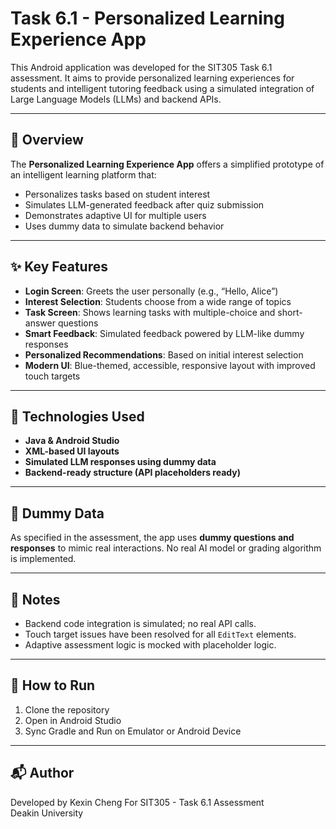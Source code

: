 # Task 6.1 - Personalized Learning Experience App

This Android application was developed for the SIT305 Task 6.1 assessment. It aims to provide personalized learning experiences for students and intelligent tutoring feedback using a simulated integration of Large Language Models (LLMs) and backend APIs.

---

## 📱 Overview

The **Personalized Learning Experience App** offers a simplified prototype of an intelligent learning platform that:

- Personalizes tasks based on student interest
- Simulates LLM-generated feedback after quiz submission
- Demonstrates adaptive UI for multiple users
- Uses dummy data to simulate backend behavior

---

## ✨ Key Features

- **Login Screen**: Greets the user personally (e.g., “Hello, Alice”)
- **Interest Selection**: Students choose from a wide range of topics
- **Task Screen**: Shows learning tasks with multiple-choice and short-answer questions
- **Smart Feedback**: Simulated feedback powered by LLM-like dummy responses
- **Personalized Recommendations**: Based on initial interest selection
- **Modern UI**: Blue-themed, accessible, responsive layout with improved touch targets

---

## 🧠 Technologies Used

- **Java & Android Studio**
- **XML-based UI layouts**
- **Simulated LLM responses using dummy data**
- **Backend-ready structure (API placeholders ready)**

---

## 🧪 Dummy Data

As specified in the assessment, the app uses **dummy questions and responses** to mimic real interactions. No real AI model or grading algorithm is implemented.

---


## 🧾 Notes

- Backend code integration is simulated; no real API calls.
- Touch target issues have been resolved for all `EditText` elements.
- Adaptive assessment logic is mocked with placeholder logic.

---

## 🚀 How to Run

1. Clone the repository
2. Open in Android Studio
3. Sync Gradle and Run on Emulator or Android Device

---

## 📬 Author

Developed by Kexin Cheng
For SIT305 - Task 6.1 Assessment  
Deakin University



